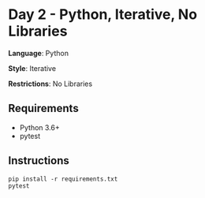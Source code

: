 # Day 2 - Python, Iterative, No Libraries

**Language**: Python

**Style**: Iterative

**Restrictions**: No Libraries   

## Requirements
* Python 3.6+
* pytest

## Instructions
```
pip install -r requirements.txt
pytest
```
